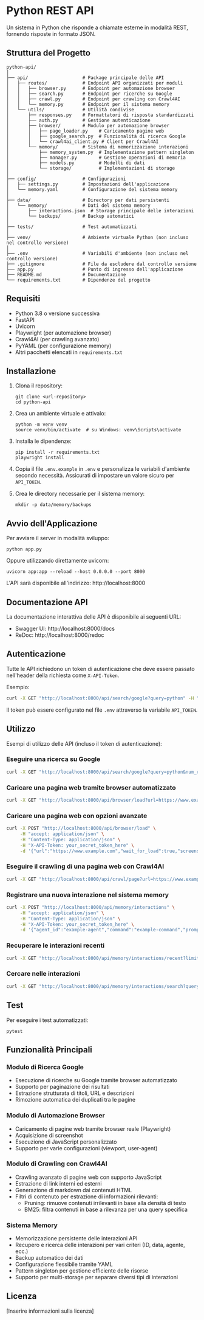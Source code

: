 # Python REST API

Un sistema in Python che risponde a chiamate esterne in modalità REST, fornendo risposte in formato JSON.

## Struttura del Progetto

```
python-api/
│
├── api/                    # Package principale delle API
│   ├── routes/             # Endpoint API organizzati per moduli
│   │   ├── browser.py      # Endpoint per automazione browser
│   │   ├── search.py       # Endpoint per ricerche su Google
│   │   ├── crawl.py        # Endpoint per crawling con Crawl4AI
│   │   └── memory.py       # Endpoint per il sistema memory
│   └── utils/              # Utilità condivise
│       ├── responses.py    # Formattatori di risposta standardizzati
│       ├── auth.py         # Gestione autenticazione
│       ├── browser/        # Modulo per automazione browser
│       │   ├── page_loader.py    # Caricamento pagine web
│       │   ├── google_search.py  # Funzionalità di ricerca Google
│       │   └── crawl4ai_client.py # Client per Crawl4AI
│       └── memory/         # Sistema di memorizzazione interazioni
│           ├── memory_system.py  # Implementazione pattern singleton
│           ├── manager.py        # Gestione operazioni di memoria
│           ├── models.py         # Modelli di dati
│           └── storage/          # Implementazioni di storage
│
├── config/                 # Configurazioni
│   ├── settings.py         # Impostazioni dell'applicazione
│   └── memory.yaml         # Configurazione del sistema memory
│
├── data/                   # Directory per dati persistenti
│   └── memory/             # Dati del sistema memory
│       ├── interactions.json  # Storage principale delle interazioni
│       └── backups/        # Backup automatici
│
├── tests/                  # Test automatizzati
│
├── venv/                   # Ambiente virtuale Python (non incluso nel controllo versione)
│
├── .env                    # Variabili d'ambiente (non incluso nel controllo versione)
├── .gitignore              # File da escludere dal controllo versione
├── app.py                  # Punto di ingresso dell'applicazione
├── README.md               # Documentazione
└── requirements.txt        # Dipendenze del progetto
```

## Requisiti

- Python 3.8 o versione successiva
- FastAPI
- Uvicorn
- Playwright (per automazione browser)
- Crawl4AI (per crawling avanzato)
- PyYAML (per configurazione memory)
- Altri pacchetti elencati in `requirements.txt`

## Installazione

1. Clona il repository:
   ```
   git clone <url-repository>
   cd python-api
   ```

2. Crea un ambiente virtuale e attivalo:
   ```
   python -m venv venv
   source venv/bin/activate  # su Windows: venv\Scripts\activate
   ```

3. Installa le dipendenze:
   ```
   pip install -r requirements.txt
   playwright install
   ```

4. Copia il file `.env.example` in `.env` e personalizza le variabili d'ambiente secondo necessità. Assicurati di impostare un valore sicuro per `API_TOKEN`.

5. Crea le directory necessarie per il sistema memory:
   ```
   mkdir -p data/memory/backups
   ```

## Avvio dell'Applicazione

Per avviare il server in modalità sviluppo:

```
python app.py
```

Oppure utilizzando direttamente uvicorn:

```
uvicorn app:app --reload --host 0.0.0.0 --port 8000
```

L'API sarà disponibile all'indirizzo: http://localhost:8000

## Documentazione API

La documentazione interattiva delle API è disponibile ai seguenti URL:

- Swagger UI: http://localhost:8000/docs
- ReDoc: http://localhost:8000/redoc

## Autenticazione

Tutte le API richiedono un token di autenticazione che deve essere passato nell'header della richiesta come `X-API-Token`.

Esempio:
```bash
curl -X GET "http://localhost:8000/api/search/google?query=python" -H "accept: application/json" -H "X-API-Token: your_secret_token_here"
```

Il token può essere configurato nel file `.env` attraverso la variabile `API_TOKEN`.

## Utilizzo

Esempi di utilizzo delle API (incluso il token di autenticazione):

### Eseguire una ricerca su Google

```bash
curl -X GET "http://localhost:8000/api/search/google?query=python&num_results=5" -H "accept: application/json" -H "X-API-Token: your_secret_token_here"
```

### Caricare una pagina web tramite browser automatizzato

```bash
curl -X GET "http://localhost:8000/api/browser/load?url=https://www.example.com&screenshot=true" -H "accept: application/json" -H "X-API-Token: your_secret_token_here"
```

### Caricare una pagina web con opzioni avanzate

```bash
curl -X POST "http://localhost:8000/api/browser/load" \
     -H "accept: application/json" \
     -H "Content-Type: application/json" \
     -H "X-API-Token: your_secret_token_here" \
     -d '{"url":"https://www.example.com","wait_for_load":true,"screenshot":true,"wait_time":1000,"viewport":{"width":1920,"height":1080},"user_agent":"Mozilla/5.0...","evaluate_js":"return document.title;"}'
```

### Eseguire il crawling di una pagina web con Crawl4AI

```bash
curl -X GET "http://localhost:8000/api/crawl/page?url=https://www.example.com&content_filter=pruning" -H "accept: application/json" -H "X-API-Token: your_secret_token_here"
```

### Registrare una nuova interazione nel sistema memory

```bash
curl -X POST "http://localhost:8000/api/memory/interactions" \
     -H "accept: application/json" \
     -H "Content-Type: application/json" \
     -H "X-API-Token: your_secret_token_here" \
     -d '{"agent_id":"example-agent","command":"example-command","prompt":"Esempio di prompt","response":"Esempio di risposta","cost":0.01,"metadata":{"key":"value"}}'
```

### Recuperare le interazioni recenti

```bash
curl -X GET "http://localhost:8000/api/memory/interactions/recent?limit=5" -H "accept: application/json" -H "X-API-Token: your_secret_token_here"
```

### Cercare nelle interazioni

```bash
curl -X GET "http://localhost:8000/api/memory/interactions/search?query=esempio" -H "accept: application/json" -H "X-API-Token: your_secret_token_here"
```

## Test

Per eseguire i test automatizzati:

```
pytest
```

## Funzionalità Principali

### Modulo di Ricerca Google
- Esecuzione di ricerche su Google tramite browser automatizzato
- Supporto per paginazione dei risultati
- Estrazione strutturata di titoli, URL e descrizioni
- Rimozione automatica dei duplicati tra le pagine

### Modulo di Automazione Browser
- Caricamento di pagine web tramite browser reale (Playwright)
- Acquisizione di screenshot
- Esecuzione di JavaScript personalizzato
- Supporto per varie configurazioni (viewport, user-agent)

### Modulo di Crawling con Crawl4AI
- Crawling avanzato di pagine web con supporto JavaScript
- Estrazione di link interni ed esterni
- Generazione di markdown dai contenuti HTML
- Filtri di contenuto per estrazione di informazioni rilevanti:
  - Pruning: rimuove contenuti irrilevanti in base alla densità di testo
  - BM25: filtra contenuti in base a rilevanza per una query specifica

### Sistema Memory
- Memorizzazione persistente delle interazioni API
- Recupero e ricerca delle interazioni per vari criteri (ID, data, agente, ecc.)
- Backup automatico dei dati
- Configurazione flessibile tramite YAML
- Pattern singleton per gestione efficiente delle risorse
- Supporto per multi-storage per separare diversi tipi di interazioni

## Licenza

[Inserire informazioni sulla licenza]
